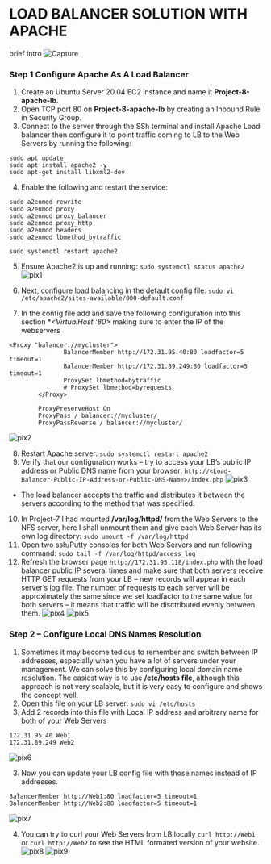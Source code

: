 # LOAD BALANCER SOLUTION WITH APACHE
brief intro
![Capture](https://user-images.githubusercontent.com/74002629/183334671-0641051c-31e2-44e9-950c-b2f7197b6343.PNG)
### Step 1 Configure Apache As A Load Balancer 
1. Create an Ubuntu Server 20.04 EC2 instance and name it **Project-8-apache-lb**.
2. Open TCP port 80 on **Project-8-apache-lb** by creating an Inbound Rule in Security Group.
3. Connect to the server through the SSh terminal and install Apache Load balancer then configure it to point traffic coming to LB to the Web Servers by running the following:
```
sudo apt update
sudo apt install apache2 -y
sudo apt-get install libxml2-dev
```
4. Enable the following and restart the service:
```
sudo a2enmod rewrite
sudo a2enmod proxy
sudo a2enmod proxy_balancer
sudo a2enmod proxy_http
sudo a2enmod headers
sudo a2enmod lbmethod_bytraffic

sudo systemctl restart apache2
```
5. Ensure Apache2 is up and running: `sudo systemctl status apache2`
![pix1](https://user-images.githubusercontent.com/74002629/183334681-752ce1e8-cf63-4a09-9995-9693c01b1b3d.PNG)

7. Next, configure load balancing in the default config file: `sudo vi /etc/apache2/sites-available/000-default.conf`
8. In the config file add and save the following configuration into this section **<VirtualHost *:80>  </VirtualHost>** making sure to enter the IP of the webservers 
```
<Proxy "balancer://mycluster">
               BalancerMember http://172.31.95.40:80 loadfactor=5 timeout=1
               BalancerMember http://172.31.89.249:80 loadfactor=5 timeout=1
               ProxySet lbmethod=bytraffic
               # ProxySet lbmethod=byrequests
        </Proxy>

        ProxyPreserveHost On
        ProxyPass / balancer://mycluster/
        ProxyPassReverse / balancer://mycluster/
```
![pix2](https://user-images.githubusercontent.com/74002629/183334693-52064187-9d6f-4c4e-a546-019e97de0fb3.PNG)

8. Restart Apache server: `sudo systemctl restart apache2`
9. Verify that our configuration works – try to access your LB’s public IP address or Public DNS name from your browser:
`http://<Load-Balancer-Public-IP-Address-or-Public-DNS-Name>/index.php`
![pix3](https://user-images.githubusercontent.com/74002629/183334724-8419040e-1711-4783-96a9-277ec2c58145.PNG)
* The load balancer accepts the traffic and distributes it between the servers according to the method that was specified.
10. In Project-7 I had mounted **/var/log/httpd/** from the Web Servers to the NFS server, here I shall unmount them and give each Web Server has its own log directory: `sudo umount -f /var/log/httpd`
11. Open two ssh/Putty consoles for both Web Servers and run following command: `sudo tail -f /var/log/httpd/access_log`
12.  Refresh the browser page `http://172.31.95.118/index.php` with the load balancer public IP several times and make sure that both servers receive HTTP GET requests from your LB – new records will appear in each server’s log file. The number of requests to each server will be approximately the same since we set loadfactor to the same value for both servers – it means that traffic will be disctributed evenly between them.
![pix4](https://user-images.githubusercontent.com/74002629/183334734-dbae496e-d27d-49f4-b01e-850eb49fd9ba.PNG)
![pix5](https://user-images.githubusercontent.com/74002629/183334749-4f5c17f2-c9e9-4034-9e6e-72e7dbab65ff.PNG)

### Step 2 – Configure Local DNS Names Resolution
1. Sometimes it may become tedious to remember and switch between IP addresses, especially when you have a lot of servers under your management.
We can solve this by configuring local domain name resolution. The easiest way is to use **/etc/hosts file**, although this approach is not very scalable, but it is very easy to configure and shows the concept well. 
2. Open this file on your LB server: `sudo vi /etc/hosts`
3. Add 2 records into this file with Local IP address and arbitrary name for both of your Web Servers
```
172.31.95.40 Web1
172.31.89.249 Web2
```
![pix6](https://user-images.githubusercontent.com/74002629/183334761-4df087b0-b6b2-4bce-a63a-8ab34a9578f6.PNG)

3. Now you can update your LB config file with those names instead of IP addresses.
```
BalancerMember http://Web1:80 loadfactor=5 timeout=1
BalancerMember http://Web2:80 loadfactor=5 timeout=1
```
![pix7](https://user-images.githubusercontent.com/74002629/183334771-6e274762-6a6f-4d35-b6d9-48929322cbd3.PNG)

4. You can try to curl your Web Servers from LB locally `curl http://Web1` or `curl http://Web2` to see the HTML formated version of your website.
![pix8](https://user-images.githubusercontent.com/74002629/183334784-ef5e63ba-78d2-4241-892b-b6669940d54c.PNG)
![pix9](https://user-images.githubusercontent.com/74002629/183334797-ad9753e0-d34b-47f8-9146-66ff4c9de5f0.PNG)

